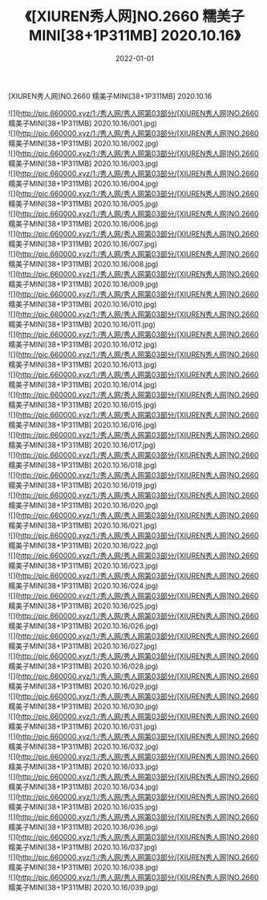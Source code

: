 ﻿---
layout: post
title:  《[XIUREN秀人网]NO.2660 糯美子MINI[38+1P311MB] 2020.10.16》
date:   2022-01-01
img: http://pic.660000.xyz/1:/秀人网/秀人网第03部分/[XIUREN秀人网]NO.2660 糯美子MINI[38+1P311MB] 2020.10.16/000.jpg
categories: [美女, 清纯, 唯美]
---

[XIUREN秀人网]NO.2660 糯美子MINI[38+1P311MB] 2020.10.16

 ![](http://pic.660000.xyz/1:/秀人网/秀人网第03部分/[XIUREN秀人网]NO.2660 糯美子MINI[38+1P311MB] 2020.10.16/001.jpg) <br>![](http://pic.660000.xyz/1:/秀人网/秀人网第03部分/[XIUREN秀人网]NO.2660 糯美子MINI[38+1P311MB] 2020.10.16/002.jpg) <br>![](http://pic.660000.xyz/1:/秀人网/秀人网第03部分/[XIUREN秀人网]NO.2660 糯美子MINI[38+1P311MB] 2020.10.16/003.jpg) <br>![](http://pic.660000.xyz/1:/秀人网/秀人网第03部分/[XIUREN秀人网]NO.2660 糯美子MINI[38+1P311MB] 2020.10.16/004.jpg) <br>![](http://pic.660000.xyz/1:/秀人网/秀人网第03部分/[XIUREN秀人网]NO.2660 糯美子MINI[38+1P311MB] 2020.10.16/005.jpg) <br>![](http://pic.660000.xyz/1:/秀人网/秀人网第03部分/[XIUREN秀人网]NO.2660 糯美子MINI[38+1P311MB] 2020.10.16/006.jpg) <br>![](http://pic.660000.xyz/1:/秀人网/秀人网第03部分/[XIUREN秀人网]NO.2660 糯美子MINI[38+1P311MB] 2020.10.16/007.jpg) <br>![](http://pic.660000.xyz/1:/秀人网/秀人网第03部分/[XIUREN秀人网]NO.2660 糯美子MINI[38+1P311MB] 2020.10.16/008.jpg) <br>![](http://pic.660000.xyz/1:/秀人网/秀人网第03部分/[XIUREN秀人网]NO.2660 糯美子MINI[38+1P311MB] 2020.10.16/009.jpg) <br>![](http://pic.660000.xyz/1:/秀人网/秀人网第03部分/[XIUREN秀人网]NO.2660 糯美子MINI[38+1P311MB] 2020.10.16/010.jpg) <br>![](http://pic.660000.xyz/1:/秀人网/秀人网第03部分/[XIUREN秀人网]NO.2660 糯美子MINI[38+1P311MB] 2020.10.16/011.jpg) <br>![](http://pic.660000.xyz/1:/秀人网/秀人网第03部分/[XIUREN秀人网]NO.2660 糯美子MINI[38+1P311MB] 2020.10.16/012.jpg) <br>![](http://pic.660000.xyz/1:/秀人网/秀人网第03部分/[XIUREN秀人网]NO.2660 糯美子MINI[38+1P311MB] 2020.10.16/013.jpg) <br>![](http://pic.660000.xyz/1:/秀人网/秀人网第03部分/[XIUREN秀人网]NO.2660 糯美子MINI[38+1P311MB] 2020.10.16/014.jpg) <br>![](http://pic.660000.xyz/1:/秀人网/秀人网第03部分/[XIUREN秀人网]NO.2660 糯美子MINI[38+1P311MB] 2020.10.16/015.jpg) <br>![](http://pic.660000.xyz/1:/秀人网/秀人网第03部分/[XIUREN秀人网]NO.2660 糯美子MINI[38+1P311MB] 2020.10.16/016.jpg) <br>![](http://pic.660000.xyz/1:/秀人网/秀人网第03部分/[XIUREN秀人网]NO.2660 糯美子MINI[38+1P311MB] 2020.10.16/017.jpg) <br>![](http://pic.660000.xyz/1:/秀人网/秀人网第03部分/[XIUREN秀人网]NO.2660 糯美子MINI[38+1P311MB] 2020.10.16/018.jpg) <br>![](http://pic.660000.xyz/1:/秀人网/秀人网第03部分/[XIUREN秀人网]NO.2660 糯美子MINI[38+1P311MB] 2020.10.16/019.jpg) <br>![](http://pic.660000.xyz/1:/秀人网/秀人网第03部分/[XIUREN秀人网]NO.2660 糯美子MINI[38+1P311MB] 2020.10.16/020.jpg) <br>![](http://pic.660000.xyz/1:/秀人网/秀人网第03部分/[XIUREN秀人网]NO.2660 糯美子MINI[38+1P311MB] 2020.10.16/021.jpg) <br>![](http://pic.660000.xyz/1:/秀人网/秀人网第03部分/[XIUREN秀人网]NO.2660 糯美子MINI[38+1P311MB] 2020.10.16/022.jpg) <br>![](http://pic.660000.xyz/1:/秀人网/秀人网第03部分/[XIUREN秀人网]NO.2660 糯美子MINI[38+1P311MB] 2020.10.16/023.jpg) <br>![](http://pic.660000.xyz/1:/秀人网/秀人网第03部分/[XIUREN秀人网]NO.2660 糯美子MINI[38+1P311MB] 2020.10.16/024.jpg) <br>![](http://pic.660000.xyz/1:/秀人网/秀人网第03部分/[XIUREN秀人网]NO.2660 糯美子MINI[38+1P311MB] 2020.10.16/025.jpg) <br>![](http://pic.660000.xyz/1:/秀人网/秀人网第03部分/[XIUREN秀人网]NO.2660 糯美子MINI[38+1P311MB] 2020.10.16/026.jpg) <br>![](http://pic.660000.xyz/1:/秀人网/秀人网第03部分/[XIUREN秀人网]NO.2660 糯美子MINI[38+1P311MB] 2020.10.16/027.jpg) <br>![](http://pic.660000.xyz/1:/秀人网/秀人网第03部分/[XIUREN秀人网]NO.2660 糯美子MINI[38+1P311MB] 2020.10.16/028.jpg) <br>![](http://pic.660000.xyz/1:/秀人网/秀人网第03部分/[XIUREN秀人网]NO.2660 糯美子MINI[38+1P311MB] 2020.10.16/029.jpg) <br>![](http://pic.660000.xyz/1:/秀人网/秀人网第03部分/[XIUREN秀人网]NO.2660 糯美子MINI[38+1P311MB] 2020.10.16/030.jpg) <br>![](http://pic.660000.xyz/1:/秀人网/秀人网第03部分/[XIUREN秀人网]NO.2660 糯美子MINI[38+1P311MB] 2020.10.16/031.jpg) <br>![](http://pic.660000.xyz/1:/秀人网/秀人网第03部分/[XIUREN秀人网]NO.2660 糯美子MINI[38+1P311MB] 2020.10.16/032.jpg) <br>![](http://pic.660000.xyz/1:/秀人网/秀人网第03部分/[XIUREN秀人网]NO.2660 糯美子MINI[38+1P311MB] 2020.10.16/033.jpg) <br>![](http://pic.660000.xyz/1:/秀人网/秀人网第03部分/[XIUREN秀人网]NO.2660 糯美子MINI[38+1P311MB] 2020.10.16/034.jpg) <br>![](http://pic.660000.xyz/1:/秀人网/秀人网第03部分/[XIUREN秀人网]NO.2660 糯美子MINI[38+1P311MB] 2020.10.16/035.jpg) <br>![](http://pic.660000.xyz/1:/秀人网/秀人网第03部分/[XIUREN秀人网]NO.2660 糯美子MINI[38+1P311MB] 2020.10.16/036.jpg) <br>![](http://pic.660000.xyz/1:/秀人网/秀人网第03部分/[XIUREN秀人网]NO.2660 糯美子MINI[38+1P311MB] 2020.10.16/037.jpg) <br>![](http://pic.660000.xyz/1:/秀人网/秀人网第03部分/[XIUREN秀人网]NO.2660 糯美子MINI[38+1P311MB] 2020.10.16/038.jpg) <br>![](http://pic.660000.xyz/1:/秀人网/秀人网第03部分/[XIUREN秀人网]NO.2660 糯美子MINI[38+1P311MB] 2020.10.16/039.jpg) <br>